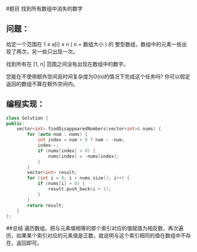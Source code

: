 #题目
找到所有数组中消失的数字
## 问题： 
给定一个范围在  1 ≤ a[i] ≤ n ( n = 数组大小 ) 的 整型数组，数组中的元素一些出现了两次，另一些只出现一次。

找到所有在 [1, n] 范围之间没有出现在数组中的数字。

您能在不使用额外空间且时间复杂度为O(n)的情况下完成这个任务吗? 你可以假定返回的数组不算在额外空间内。
## 编程实现：
```C++
class Solution {
public:
    vector<int> findDisappearedNumbers(vector<int>& nums) {
        for (auto num : nums) {
            int index = num > 0 ? num : -num;
            index--;
            if (nums[index] > 0) {
                nums[index] = -nums[index];
            }
        }
        vector<int> result;
        for (int i = 0; i < nums.size(); i++) {
            if (nums[i] > 0) {
                result.push_back(i + 1);
            }
        }
        return result;
    }
};
```
##总结
遍历数组，把与元素值相等的那个索引对应的值赋值为相反数，再次遍历，如果某个索引对应的元素值是正数，就说明与这个索引相同的值在数组中不存在，返回即可。